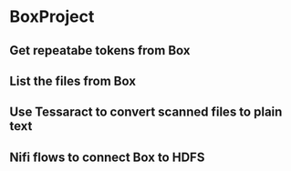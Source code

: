 # BoxProject

## Get repeatabe tokens from Box
## List the files from Box
## Use Tessaract to convert scanned files to plain text
## Nifi flows to connect Box to HDFS
